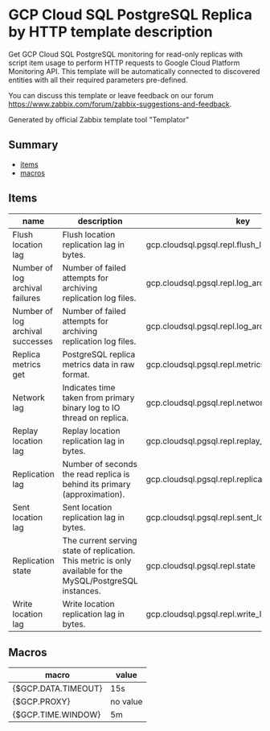 # GCP Cloud SQL PostgreSQL Replica by HTTP template description

Get GCP Cloud SQL PostgreSQL  monitoring for read-only replicas with script item usage to perform HTTP requests to Google Cloud Platform Monitoring API.
This template will be automatically connected to discovered entities with all their required parameters pre-defined.

You can discuss this template or leave feedback on our forum https://www.zabbix.com/forum/zabbix-suggestions-and-feedback.


Generated by official Zabbix template tool "Templator"

## Summary
* [items](#items)
* [macros](#macros)

<a name="items" />

## Items
| name | description | key | type | delay |
| ------------- |------------- |------------- |------------- |------------- |
| Flush location lag | Flush location replication lag in bytes. | gcp.cloudsql.pgsql.repl.flush_location | DEPENDENT | 0 |
| Number of log archival failures | Number of failed attempts for archiving replication log files. | gcp.cloudsql.pgsql.repl.log_archive_failure_count | DEPENDENT | 0 |
| Number of log archival successes | Number of failed attempts for archiving replication log files. | gcp.cloudsql.pgsql.repl.log_archive_success_count | DEPENDENT | 0 |
| Replica metrics get | PostgreSQL replica metrics data in raw format. | gcp.cloudsql.pgsql.repl.metrics.get | SCRIPT | {$GCP.TIME.WINDOW} |
| Network lag | Indicates time taken from primary binary log to IO thread on replica. | gcp.cloudsql.pgsql.repl.network_lag | DEPENDENT | 0 |
| Replay location lag | Replay location replication lag in bytes. | gcp.cloudsql.pgsql.repl.replay_location | DEPENDENT | 0 |
| Replication lag | Number of seconds the read replica is behind its primary (approximation). | gcp.cloudsql.pgsql.repl.replica_lag | DEPENDENT | 0 |
| Sent location lag | Sent location replication lag in bytes. | gcp.cloudsql.pgsql.repl.sent_location | DEPENDENT | 0 |
| Replication state | The current serving state of replication.<br>This metric is only available for the MySQL/PostgreSQL instances. | gcp.cloudsql.pgsql.repl.state | DEPENDENT | 0 |
| Write location lag | Write location replication lag in bytes. | gcp.cloudsql.pgsql.repl.write_location | DEPENDENT | 0 |


<a name="macros" />

## Macros
| macro | value |
| ------------- |------------- |
| {$GCP.DATA.TIMEOUT} | 15s |
| {$GCP.PROXY} | no value |
| {$GCP.TIME.WINDOW} | 5m |

